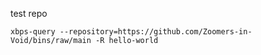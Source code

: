 test repo

```
xbps-query --repository=https://github.com/Zoomers-in-Void/bins/raw/main -R hello-world
```

